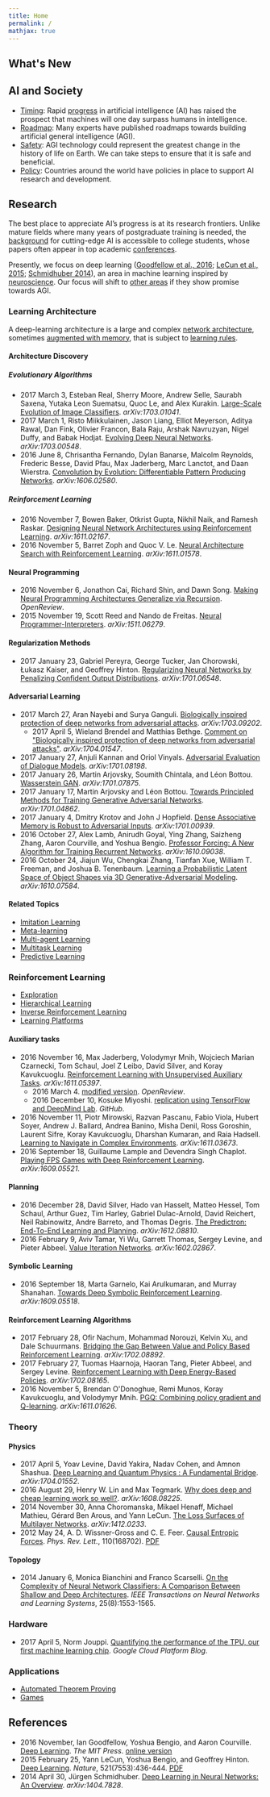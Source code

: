 ```yaml
---
title: Home
permalink: /
mathjax: true
---
```


## What's New

## AI and Society

* [Timing](http://realai.org/timing/): Rapid [progress](http://realai.org/progress/) in artificial intelligence (AI) has raised the prospect that machines will one day surpass humans in intelligence.
* [Roadmap](http://realai.org/roadmap/): Many experts have published roadmaps towards building artificial general intelligence (AGI).
* [Safety](http://realai.org/safety/): AGI technology could represent the greatest change in the history of life on Earth. We can take steps to ensure that it is safe and beneficial.
* [Policy](http://realai.org/policy/): Countries around the world have policies in place to support AI research and development.

## Research

The best place to appreciate AI’s progress is at its research frontiers. Unlike mature fields where many years of postgraduate training is needed, the [background](http://realai.org/resources/curriculum/) for cutting-edge AI is accessible to college students, whose papers often appear in top academic [conferences](http://realai.org/resources/conferences/).

Presently, we focus on deep learning ([Goodfellow et al., 2016](https://mitpress.mit.edu/books/deep-learning); [LeCun et al., 2015](http://www.nature.com/nature/journal/v521/n7553/full/nature14539.html); [Schmidhuber 2014](https://arxiv.org/abs/1404.7828)), an area in machine learning inspired by [neuroscience](http://realai.org/neuroscience/). Our focus will shift to [other areas](http://realai.org/frontiers/) if they show promise towards AGI.

### Learning Architecture

A deep-learning architecture is a large and complex [network architecture](http://realai.org/network-architecture/), sometimes [augmented with memory](http://realai.org/memory-augmented-neural-networks/), that is subject to [learning rules](http://realai.org/learning-rules).

#### Architecture Discovery

##### Evolutionary Algorithms

* 2017 March 3, Esteban Real, Sherry Moore, Andrew Selle, Saurabh Saxena, Yutaka Leon Suematsu, Quoc Le, and Alex Kurakin. [Large-Scale Evolution of Image Classifiers](https://arxiv.org/abs/1703.01041). *arXiv:1703.01041*.
* 2017 March 1, Risto Miikkulainen, Jason Liang, Elliot Meyerson, Aditya Rawal, Dan Fink, Olivier Francon, Bala Raju, Arshak Navruzyan, Nigel Duffy, and Babak Hodjat. [Evolving Deep Neural Networks](https://arxiv.org/abs/1703.00548). *arXiv:1703.00548*.
* 2016 June 8, Chrisantha Fernando, Dylan Banarse, Malcolm Reynolds, Frederic Besse, David Pfau, Max Jaderberg, Marc Lanctot, and Daan Wierstra. [Convolution by Evolution: Differentiable Pattern Producing Networks](https://arxiv.org/abs/1606.02580). *arXiv:1606.02580*.

##### Reinforcement Learning

* 2016 November 7, Bowen Baker, Otkrist Gupta, Nikhil Naik, and Ramesh Raskar. [Designing Neural Network Architectures using Reinforcement Learning](https://arxiv.org/abs/1611.02167). *arXiv:1611.02167*.
* 2016 November 5, Barret Zoph and Quoc V. Le. [Neural Architecture Search with Reinforcement Learning](https://arxiv.org/abs/1611.01578). *arXiv:1611.01578*.

#### Neural Programming

* 2016 November 6, Jonathon Cai, Richard Shin, and Dawn Song. [Making Neural Programming Architectures Generalize via Recursion](https://openreview.net/forum?id=BkbY4psgg). *OpenReview*.
* 2015 November 19, Scott Reed and Nando de Freitas. [Neural Programmer-Interpreters](https://arxiv.org/abs/1511.06279). *arXiv:1511.06279*.

#### Regularization Methods

* 2017 January 23, Gabriel Pereyra, George Tucker, Jan Chorowski, Łukasz Kaiser, and Geoffrey Hinton. [Regularizing Neural Networks by Penalizing Confident Output Distributions](https://arxiv.org/abs/1701.06548). *arXiv:1701.06548*.

#### Adversarial Learning

* 2017 March 27, Aran Nayebi and Surya Ganguli. [Biologically inspired protection of deep networks from adversarial attacks](https://arxiv.org/abs/1703.09202). *arXiv:1703.09202*.
  * 2017 April 5, Wieland Brendel and Matthias Bethge. [Comment on "Biologically inspired protection of deep networks from adversarial attacks"](https://arxiv.org/abs/1704.01547). *arXiv:1704.01547*.
* 2017 January 27, Anjuli Kannan and Oriol Vinyals. [Adversarial Evaluation of Dialogue Models](https://arxiv.org/abs/1701.08198). *arXiv:1701.08198*.
* 2017 January 26, Martin Arjovsky, Soumith Chintala, and Léon Bottou. [Wasserstein GAN](https://arxiv.org/abs/1701.07875). *arXiv:1701.07875*.
* 2017 January 17, Martin Arjovsky and Léon Bottou. [Towards Principled Methods for Training Generative Adversarial Networks](https://arxiv.org/abs/1701.04862). *arXiv:1701.04862*.
* 2017 January 4, Dmitry Krotov and John J Hopfield. [Dense Associative Memory is Robust to Adversarial Inputs](https://arxiv.org/abs/1701.00939). *arXiv:1701.00939*.
* 2016 October 27, Alex Lamb, Anirudh Goyal, Ying Zhang, Saizheng Zhang, Aaron Courville, and Yoshua Bengio. [Professor Forcing: A New Algorithm for Training Recurrent Networks](https://arxiv.org/abs/1610.09038). *arXiv:1610.09038*.
* 2016 October 24, Jiajun Wu, Chengkai Zhang, Tianfan Xue, William T. Freeman, and Joshua B. Tenenbaum. [Learning a Probabilistic Latent Space of Object Shapes via 3D Generative-Adversarial Modeling](https://arxiv.org/abs/1610.07584). *arXiv:1610.07584*.

#### Related Topics

* [Imitation Learning](http://realai.org/imitation-learning/)
* [Meta-learning](http://realai.org/meta-learning/)
* [Multi-agent Learning](http://realai.org/multi-agent-learning/)
* [Multitask Learning](http://realai.org/multitask-learning/)
* [Predictive Learning](http://realai.org/predictive-learning/)

### Reinforcement Learning

* [Exploration](http://realai.org/exploration/)
* [Hierarchical Learning](http://realai.org/hierarchical-learning/)
* [Inverse Reinforcement Learning](http://realai.org/imitation-learning/#inverse-reinforcement-learning)
* [Learning Platforms](http://realai.org/learning-platforms/)

#### Auxiliary tasks

* 2016 November 16, Max Jaderberg, Volodymyr Mnih, Wojciech Marian Czarnecki, Tom Schaul, Joel Z Leibo, David Silver, and Koray Kavukcuoglu. [Reinforcement Learning with Unsupervised Auxiliary Tasks](https://arxiv.org/abs/1611.05397). *arXiv:1611.05397*.
  * 2016 March 4. [modified version](https://openreview.net/forum?id=SJ6yPD5xg). *OpenReview*.
  * 2016 December 10, Kosuke Miyoshi. [replication using TensorFlow and DeepMind Lab](https://github.com/miyosuda/unreal). *GitHub*.
* 2016 November 11, Piotr Mirowski, Razvan Pascanu, Fabio Viola, Hubert Soyer, Andrew J. Ballard, Andrea Banino, Misha Denil, Ross Goroshin, Laurent Sifre, Koray Kavukcuoglu, Dharshan Kumaran, and Raia Hadsell. [Learning to Navigate in Complex Environments](https://arxiv.org/abs/1611.03673). *arXiv:1611.03673*.
* 2016 September 18, Guillaume Lample and Devendra Singh Chaplot. [Playing FPS Games with Deep Reinforcement Learning](https://arxiv.org/abs/1609.05521). *arXiv:1609.05521*.

#### Planning

* 2016 December 28, David Silver, Hado van Hasselt, Matteo Hessel, Tom Schaul, Arthur Guez, Tim Harley, Gabriel Dulac-Arnold, David Reichert, Neil Rabinowitz, Andre Barreto, and Thomas Degris. [The Predictron: End-To-End Learning and Planning](https://arxiv.org/abs/1612.08810). *arXiv:1612.08810*.
* 2016 February 9, Aviv Tamar, Yi Wu, Garrett Thomas, Sergey Levine, and Pieter Abbeel. [Value Iteration Networks](https://arxiv.org/abs/1602.02867). *arXiv:1602.02867*.

#### Symbolic Learning

* 2016 September 18, Marta Garnelo, Kai Arulkumaran, and Murray Shanahan. [Towards Deep Symbolic Reinforcement Learning](https://arxiv.org/abs/1609.05518). *arXiv:1609.05518*.

#### Reinforcement Learning Algorithms

* 2017 February 28, Ofir Nachum, Mohammad Norouzi, Kelvin Xu, and Dale Schuurmans. [Bridging the Gap Between Value and Policy Based Reinforcement Learning](https://arxiv.org/abs/1702.08892). *arXiv:1702.08892*.
* 2017 February 27, Tuomas Haarnoja, Haoran Tang, Pieter Abbeel, and Sergey Levine. [Reinforcement Learning with Deep Energy-Based Policies](https://arxiv.org/abs/1702.08165). *arXiv:1702.08165*.
* 2016 November 5, Brendan O'Donoghue, Remi Munos, Koray Kavukcuoglu, and Volodymyr Mnih. [PGQ: Combining policy gradient and Q-learning](https://arxiv.org/abs/1611.01626). *arXiv:1611.01626*.

### Theory

#### Physics

* 2017 April 5, Yoav Levine, David Yakira, Nadav Cohen, and Amnon Shashua. [Deep Learning and Quantum Physics : A Fundamental Bridge](https://arxiv.org/abs/1704.01552). *arXiv:1704.01552*.
* 2016 August 29, Henry W. Lin and Max Tegmark. [Why does deep and cheap learning work so well?](https://arxiv.org/abs/1608.08225). *arXiv:1608.08225*.
* 2014 November 30, Anna Choromanska, Mikael Henaff, Michael Mathieu, Gérard Ben Arous, and Yann LeCun. [The Loss Surfaces of Multilayer Networks](https://arxiv.org/abs/1412.0233). *arXiv:1412.0233*.
* 2012 May 24, A. D. Wissner-Gross and C. E. Feer. [Causal Entropic Forces](https://journals.aps.org/prl/abstract/10.1103/PhysRevLett.110.168702). *Phys. Rev. Lett.*, 110(168702). [PDF](http://math.mit.edu/~freer/papers/PhysRevLett_110-168702.pdf)

#### Topology

* 2014 January 6, Monica Bianchini and Franco Scarselli. [On the Complexity of Neural Network Classifiers: A Comparison Between Shallow and Deep Architectures](http://ieeexplore.ieee.org/document/6697897/). *IEEE Transactions on Neural Networks and Learning Systems*, 25(8):1553-1565.

### Hardware

* 2017 April 5, Norm Jouppi. [Quantifying the performance of the TPU, our first machine learning chip](https://cloudplatform.googleblog.com/2017/04/quantifying-the-performance-of-the-TPU-our-first-machine-learning-chip.html). *Google Cloud Platform Blog*.

### Applications

* [Automated Theorem Proving](http://realai.org/automated-theorem-proving/)
* [Games](http://realai.org/games/)

## References

* 2016 November,  Ian Goodfellow, Yoshua Bengio, and Aaron Courville. [Deep Learning](https://mitpress.mit.edu/books/deep-learning). *The MIT Press*. [online version](http://www.deeplearningbook.org/)
* 2015 February 25, Yann LeCun,	Yoshua Bengio, and Geoffrey Hinton. [Deep Learning](http://www.nature.com/nature/journal/v521/n7553/full/nature14539.html). *Nature*, 521(7553):436-444. [PDF](https://www.cs.toronto.edu/~hinton/absps/NatureDeepReview.pdf)
* 2014 April 30, Jürgen Schmidhuber. [Deep Learning in Neural Networks: An Overview](https://arxiv.org/abs/1404.7828). *arXiv:1404.7828*.
